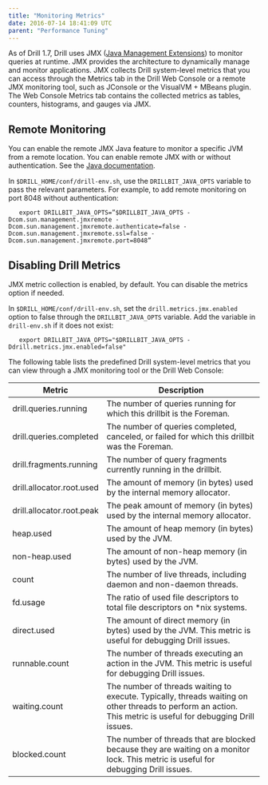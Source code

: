 ```yaml
---
title: "Monitoring Metrics"
date: 2016-07-14 18:41:09 UTC
parent: "Performance Tuning"
--- 
```


As of Drill 1.7, Drill uses JMX ([Java Management Extensions](https://docs.oracle.com/javase/tutorial/jmx/)) to monitor queries at runtime. JMX provides the architecture to dynamically manage and monitor applications. JMX collects Drill system-level metrics that you can access through the Metrics tab in the Drill Web Console or a remote JMX monitoring tool, such as JConsole or the VisualVM + MBeans plugin. The Web Console Metrics tab contains the collected metrics as tables, counters, histograms, and gauges via JMX.  

## Remote Monitoring  
You can enable the remote JMX Java feature to monitor a specific JVM from a remote location. You can enable remote JMX with or without authentication. See the [Java documentation](http://docs.oracle.com/javase/7/docs/technotes/guides/management/agent.html). 

In `$DRILL_HOME/conf/drill-env.sh`, use the `DRILLBIT_JAVA_OPTS` variable to pass the relevant parameters. For example, to add remote monitoring on port 8048 without authentication:

       export DRILLBIT_JAVA_OPTS=”$DRILLBIT_JAVA_OPTS -Dcom.sun.management.jmxremote -Dcom.sun.management.jmxremote.authenticate=false -Dcom.sun.management.jmxremote.ssl=false -Dcom.sun.management.jmxremote.port=8048”  

## Disabling Drill Metrics  
JMX metric collection is enabled, by default. You can disable the metrics option if needed. 

In `$DRILL_HOME/conf/drill-env.sh`, set the `drill.metrics.jmx.enabled` option to false through the `DRILLBIT_JAVA_OPTS` variable. Add the variable in `drill-env.sh` if it does not exist:

       export DRILLBIT_JAVA_OPTS="$DRILLBIT_JAVA_OPTS -Ddrill.metrics.jmx.enabled=false"

The following table lists the predefined Drill system-level metrics that you can view through a JMX monitoring tool or the Drill Web Console:  

|    Metric                 | Description                                                                                                                                                         |
|---------------------------|---------------------------------------------------------------------------------------------------------------------------------------------------------------------|
| drill.queries.running     | The   number of queries running for which this drillbit is the Foreman.                                                                                              |
| drill.queries.completed   | The   number of queries completed, canceled, or failed for which this drillbit was   the Foreman.                                                                    |
| drill.fragments.running   | The   number of query fragments currently running in the drillbit.                                                                                                  |
| drill.allocator.root.used | The   amount of memory (in bytes) used by the internal memory allocator.                                                                                            |
| drill.allocator.root.peak | The   peak amount of memory (in bytes) used by the internal memory allocator.                                                                                       |
| heap.used                 | The   amount of heap memory (in bytes) used by the JVM.                                                                                                             |
| non-heap.used             | The   amount of non-heap memory (in bytes) used by the JVM.                                                                                                         |
| count                     | The   number of live threads, including daemon and non-daemon threads.                                                                                              |
| fd.usage                  | The   ratio of used file descriptors to total file descriptors on *nix systems.                                                                                     |
|       direct.used         | The   amount of direct memory (in bytes) used by the JVM. This metric is useful for   debugging Drill issues.                                                       |
| runnable.count            | The   number of threads executing an action in the JVM. This metric is useful for   debugging Drill issues.                                                         |
| waiting.count             | The   number of threads waiting to execute. Typically, threads waiting on other   threads to perform an action. This metric is useful for debugging Drill   issues. |
| blocked.count             | The   number of threads that are blocked because they are waiting on a monitor   lock. This metric is useful for debugging Drill issues.                            |



